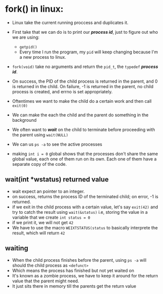 # fork() in linux:
- Linux take the current running proccess and duplicates it.
- First take that we can do is to print our ***process id***, just to figure out who we are using:
  - `getpid()`
  - Every time I run the program, my `pid` will keep changing because I'm a new process to linux.
- `fork(void)` take no arguments and return the `pid_t`, the `typedef` ***process id***.

- On success, the PID of the child process is returned in the parent,  and  0  is returned  in  the  child.   On  failure, -1 is returned in the parent, no child process is created, and errno is set appropriately.
- Oftentimes we want to make the child do a certain work and then call `exit(0)`
- We can make the each the child and the parent do something in the background
- We often want to ***wait*** on the child to terminate before proceeding with the parent using `wait(NULL)`
- We can us `ps -a` to see the active processes
- making `int i = 0` global shows that the processes don't share the same global value, each one of them run on its own. Each one of them have a separate copy of the code.

## wait(int *wstatus) returned value
- wait expect an pointer to an integer.
- on  success, returns the process ID of the terminated child; on error, -1 is returned.
- if we exit in the child process with a certain value, let's say `exit(42)` and try to catch the result using `wait(&status)` i.e, storing the value in a variable that we create `int status = 0`
- if we print it, we will not get `42`
- We have to use the macro `WEIXTSTATUS(status` to basically interprete the result, which will return `42`

## waiting
- When the child process finishes before the parent, using `ps -a` will should the child process as `<defunct>`
- Which means the process has finished but not yet waited on
- It's known as a zombie process, we have to keep it around for the return value that the parent might need.
- It just sits there in memory till the parents get the return value